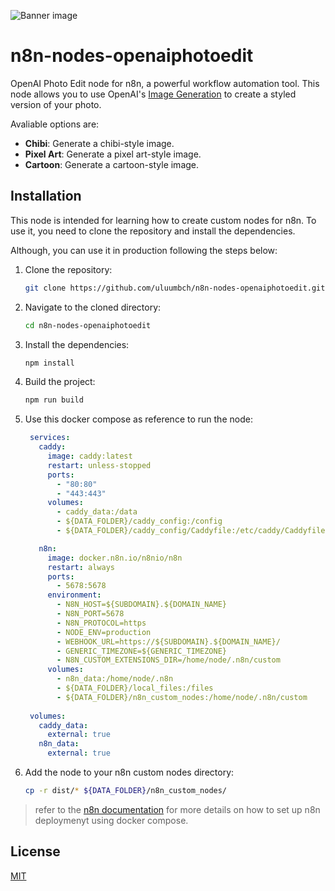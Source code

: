 ![Banner image](https://user-images.githubusercontent.com/10284570/173569848-c624317f-42b1-45a6-ab09-f0ea3c247648.png)

# n8n-nodes-openaiphotoedit

OpenAI Photo Edit node for n8n, a powerful workflow automation tool.
This node allows you to use OpenAI's [Image Generation](https://platform.openai.com/docs/guides/image-generation) to create a styled version of your photo.

Avaliable options are:
- **Chibi**: Generate a chibi-style image.
- **Pixel Art**: Generate a pixel art-style image.
- **Cartoon**: Generate a cartoon-style image.

## Installation
This node is intended for learning how to create custom nodes for n8n. To use it, you need to clone the repository and install the dependencies.

Although, you can use it in production following the steps below:
1. Clone the repository:
   ```bash
   git clone https://github.com/uluumbch/n8n-nodes-openaiphotoedit.git
   ```
2. Navigate to the cloned directory:
   ```bash
   cd n8n-nodes-openaiphotoedit
   ```
3. Install the dependencies:
   ```bash
   npm install
   ```
4. Build the project:
   ```bash
   npm run build
   ```
5. Use this docker compose as reference to run the node:
   ```yaml
    services:
      caddy:
        image: caddy:latest
        restart: unless-stopped
        ports:
          - "80:80"
          - "443:443"
        volumes:
          - caddy_data:/data
          - ${DATA_FOLDER}/caddy_config:/config
          - ${DATA_FOLDER}/caddy_config/Caddyfile:/etc/caddy/Caddyfile

      n8n:
        image: docker.n8n.io/n8nio/n8n
        restart: always
        ports:
          - 5678:5678
        environment:
          - N8N_HOST=${SUBDOMAIN}.${DOMAIN_NAME}
          - N8N_PORT=5678
          - N8N_PROTOCOL=https
          - NODE_ENV=production
          - WEBHOOK_URL=https://${SUBDOMAIN}.${DOMAIN_NAME}/
          - GENERIC_TIMEZONE=${GENERIC_TIMEZONE}
          - N8N_CUSTOM_EXTENSIONS_DIR=/home/node/.n8n/custom
        volumes:
          - n8n_data:/home/node/.n8n
          - ${DATA_FOLDER}/local_files:/files
          - ${DATA_FOLDER}/n8n_custom_nodes:/home/node/.n8n/custom
          
    volumes:
      caddy_data:
        external: true
      n8n_data:
        external: true
   ```
6. Add the node to your n8n custom nodes directory:
   ```bash
   cp -r dist/* ${DATA_FOLDER}/n8n_custom_nodes/
   ```

> refer to the [n8n documentation](https://docs.n8n.io/hosting/installation/server-setups/digital-ocean) for more details on how to set up n8n deploymenyt using docker compose.
## License

[MIT](./LICENSE.md)
